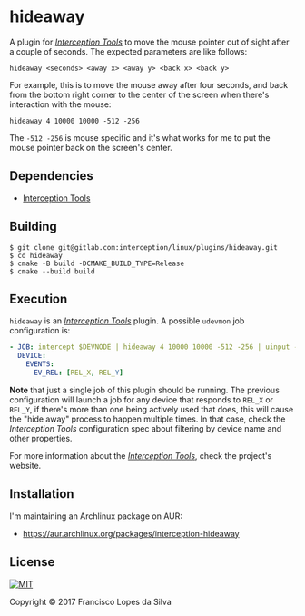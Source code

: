 # hideaway

A plugin for [_Interception Tools_][interception-tools] to move the mouse
pointer out of sight after a couple of seconds. The expected parameters are like
follows:

```
hideaway <seconds> <away x> <away y> <back x> <back y>
```

For example, this is to move the mouse away after four seconds, and back from
the bottom right corner to the center of the screen when there's interaction
with the mouse:

```
hideaway 4 10000 10000 -512 -256
```

The `-512 -256` is mouse specific and it's what works for me to put the mouse
pointer back on the screen's center.

## Dependencies

- [Interception Tools][interception-tools]

## Building

```
$ git clone git@gitlab.com:interception/linux/plugins/hideaway.git
$ cd hideaway
$ cmake -B build -DCMAKE_BUILD_TYPE=Release
$ cmake --build build
```

## Execution

`hideaway` is an [_Interception Tools_][interception-tools] plugin. A possible
`udevmon` job configuration is:

```yaml
- JOB: intercept $DEVNODE | hideaway 4 10000 10000 -512 -256 | uinput -d $DEVNODE
  DEVICE:
    EVENTS:
      EV_REL: [REL_X, REL_Y]

```

**Note** that just a single job of this plugin should be running. The previous
configuration will launch a job for any device that responds to `REL_X` or
`REL_Y`, if there's more than one being actively used that does, this will cause
the "hide away" process to happen multiple times. In that case, check the
_Interception Tools_ configuration spec about filtering by device name and other
properties.

For more information about the [_Interception Tools_][interception-tools], check
the project's website.

## Installation

I'm maintaining an Archlinux package on AUR:

- <https://aur.archlinux.org/packages/interception-hideaway>

## License

<a href="https://gitlab.com/interception/linux/plugins/hideaway/blob/master/LICENSE.md">
    <img src="https://upload.wikimedia.org/wikipedia/commons/thumb/0/0b/License_icon-mit-2.svg/120px-License_icon-mit-2.svg.png" alt="MIT">
</a>

Copyright © 2017 Francisco Lopes da Silva

[interception-tools]: https://gitlab.com/interception/linux/tools
